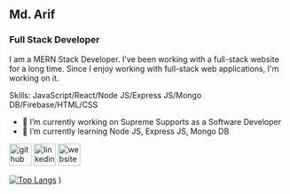 ## Md. Arif
### Full Stack Developer

I am a MERN Stack Developer. I've been working with a full-stack website for a long time. Since I enjoy working with full-stack web applications, I'm working on it.

Skills: JavaScript/React/Node JS/Express JS/Mongo DB/Firebase/HTML/CSS

- 🔭 I’m currently working on Supreme Supports as a Software Developer 
- 🌱 I’m currently learning Node JS, Express JS, Mongo DB 


[<img src='https://cdn.jsdelivr.net/npm/simple-icons@3.0.1/icons/github.svg' alt='github' height='40'>](https://github.com/arifmia1129)  [<img src='https://cdn.jsdelivr.net/npm/simple-icons@3.0.1/icons/linkedin.svg' alt='linkedin' height='40'>](https://www.linkedin.com/in/https://www.linkedin.com/in/arifmia/)  [<img src='https://cdn.jsdelivr.net/npm/simple-icons@3.0.1/icons/icloud.svg' alt='website' height='40'>](https://arifmia.netlify.app)  

[![Top Langs](https://github-readme-stats.vercel.app/api/top-langs/?username=arifmia1129)](https://github.com/anuraghazra/github-readme-stats)
)  
